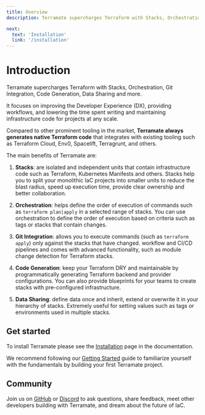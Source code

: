 ```yaml
---
title: Overview
description: Terramate supercharges Terraform with Stacks, Orchestration, Git Integration, Code Generation, Data Sharing and more.

next:
  text: 'Installation'
  link: '/installation'
---
```


# Introduction

Terramate supercharges Terraform with Stacks, Orchestration, Git Integration, Code Generation, Data Sharing and more.

It focuses on improving the Developer Experience (DX), providing workflows, and lowering the time spent writing and maintaining infrastructure code for projects at any scale.

Compared to other prominent tooling in the market, **Terramate always generates native Terraform code**
that integrates with existing tooling such as Terraform Cloud, Env0, Spacelift, Terragrunt, and others.

The main benefits of Terramate are:

1. **Stacks**: are isolated and independent units that contain infrastructure code such as Terraform,
Kubernetes Manifests and others. Stacks help you to split your monolithic IaC projects into smaller units
to reduce the blast radius, speed up execution time, provide clear ownership and better collaboration.

2. **Orchestration**: helps define the order of execution of commands such as `terraform plan|apply` in a selected
range of stacks. You can use orchestration to define the order of execution based on criteria such as tags or stacks
that contain changes.

3. **Git Integration**: allows you to execute commands (such as `terraform apply`) only against the stacks that have changed.
workflow and CI/CD pipelines and comes with advanced functionality, such as module change detection for Terraform stacks.

4. **Code Generation**: keep your Terraform DRY and maintainable by programmatically generating Terraform backend and provider
configurations. You can also provide blueprints for your teams to create stacks with pre-configured infrastructure.

5. **Data Sharing**: define data once and inherit, extend or overwrite it in your hierarchy of stacks. Extremely useful for
setting values such as tags or environments used in multiple stacks.

## Get started

To install Terramate please see the [Installation](https://terramate.io/docs/cli/installation) page in the documentation.

We recommend following our [Getting Started](https://terramate.io/docs/cli/getting-started/) guide to familiarize yourself
with the fundamentals by building your first Terramate project.

## Community

Join us on [GitHub](https://github.com/terramate-io/terramate) or [Discord](https://terramate.io/discord) to ask
questions, share feedback, meet other developers building with Terramate, and dream about the future of IaC.
